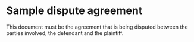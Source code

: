 # Sample dispute agreement

This document must be the agreement that is being disputed between the parties involved, the defendant and the plaintiff.
